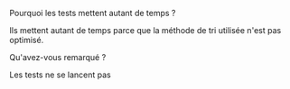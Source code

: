Pourquoi les tests mettent autant de temps ?

Ils mettent autant de temps parce que la méthode de tri utilisée n'est pas optimisé.

Qu'avez-vous remarqué ? 

Les tests ne se lancent pas